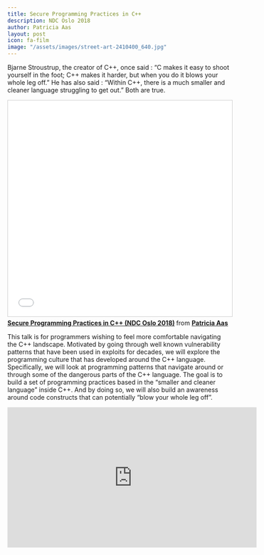 ```yaml
---
title: Secure Programming Practices in C++
description: NDC Oslo 2018
author: Patricia Aas
layout: post
icon: fa-film
image: "/assets/images/street-art-2410400_640.jpg"
---
```


Bjarne Stroustrup, the creator of C++, once said : “C makes it easy to shoot yourself in the foot; C++ makes it harder, but when you do it blows your whole leg off.” He has also said : “Within C++, there is a much smaller and cleaner language struggling to get out.” Both are true.

<iframe src="//www.slideshare.net/slideshow/embed_code/key/kehhTIoHyFSnWA" width="595" height="485" frameborder="0" marginwidth="0" marginheight="0" scrolling="no" style="border:1px solid #CCC; border-width:1px; margin-bottom:5px; max-width: 100%;" allowfullscreen> </iframe> <div style="margin-bottom:5px"> <strong> <a href="//www.slideshare.net/PatriciaAas/secure-programming-practices-in-c-ndc-oslo-2018" title="Secure Programming Practices in C++ (NDC Oslo 2018)" target="_blank">Secure Programming Practices in C++ (NDC Oslo 2018)</a> </strong> from <strong><a href="https://www.slideshare.net/PatriciaAas" target="_blank">Patricia Aas</a></strong> </div>

This talk is for programmers wishing to feel more comfortable navigating the C++ landscape. Motivated by going through well known vulnerability patterns that have been used in exploits for decades, we will explore the programming culture that has developed around the C++ language. Specifically, we will look at programming patterns that navigate around or through some of the dangerous parts of the C++ language. The goal is to build a set of programming practices based in the “smaller and cleaner language” inside C++. And by doing so, we will also build an awareness around code constructs that can potentially “blow your whole leg off”.

<iframe width="560" height="315" src="https://www.youtube-nocookie.com/embed/gHGMDFm2MVs?rel=0" frameborder="0" allow="autoplay; encrypted-media" allowfullscreen></iframe>